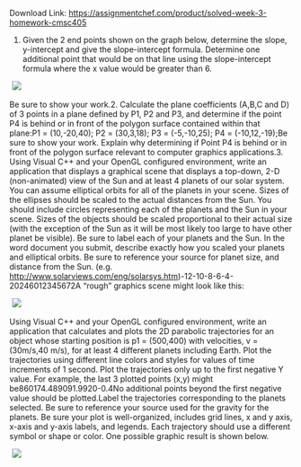 Download Link: https://assignmentchef.com/product/solved-week-3-homework-cmsc405
<br>
1. Given the 2 end points shown on the graph below, determine the slope, y-intercept and give the slope-intercept formula. Determine one additional point that would be on that line using the slope-intercept formula where the x value would be greater than 6.

<img decoding="async" data-recalc-dims="1" data-src="https://i0.wp.com/www.ankitcodinghub.com/wp-content/uploads/2017/06/696.png?w=980&amp;ssl=1" class="aligncenter lazyload" src="data:image/gif;base64,R0lGODlhAQABAAAAACH5BAEKAAEALAAAAAABAAEAAAICTAEAOw==">

 <noscript>

  <img decoding="async" class="aligncenter" src="https://i0.wp.com/www.ankitcodinghub.com/wp-content/uploads/2017/06/696.png?w=980&amp;ssl=1" data-recalc-dims="1">

 </noscript>

Be sure to show your work.2. Calculate the plane coefficients (A,B,C and D) of 3 points in a plane defined by P1, P2 and P3, and determine if the point P4 is behind or in front of the polygon surface contained within that plane:P1 = (10,-20,40); P2 = (30,3,18); P3 = (-5,-10,25); P4 = (-10,12,-19);Be sure to show your work. Explain why determining if Point P4 is behind or in front of the polygon surface relevant to computer graphics applications.3. Using Visual C++ and your OpenGL configured environment, write an application that displays a graphical scene that displays a top-down, 2-D (non-animated) view of the Sun and at least 4 planets of our solar system. You can assume elliptical orbits for all of the planets in your scene. Sizes of the ellipses should be scaled to the actual distances from the Sun. You should include circles representing each of the planets and the Sun in your scene. Sizes of the objects should be scaled proportional to their actual size (with the exception of the Sun as it will be most likely too large to have other planet be visible). Be sure to label each of your planets and the Sun. In the word document you submit, describe exactly how you scaled your planets and elliptical orbits. Be sure to reference your source for planet size, and distance from the Sun. (e.g. http://www.solarviews.com/eng/solarsys.htm)-12-10-8-6-4-20246012345672A “rough” graphics scene might look like this:

<img decoding="async" data-recalc-dims="1" data-src="https://i0.wp.com/www.ankitcodinghub.com/wp-content/uploads/2017/06/840.png?w=980&amp;ssl=1" class="aligncenter lazyload" src="data:image/gif;base64,R0lGODlhAQABAAAAACH5BAEKAAEALAAAAAABAAEAAAICTAEAOw==">

 <noscript>

  <img decoding="async" class="aligncenter" src="https://i0.wp.com/www.ankitcodinghub.com/wp-content/uploads/2017/06/840.png?w=980&amp;ssl=1" data-recalc-dims="1">

 </noscript>

Using Visual C++ and your OpenGL configured environment, write an application that calculates and plots the 2D parabolic trajectories for an object whose starting position is p1 = (500,400) with velocities, v = (30m/s,40 m/s), for at least 4 different planets including Earth. Plot the trajectories using different line colors and styles for values of time increments of 1 second. Plot the trajectories only up to the first negative Y value. For example, the last 3 plotted points (x,y) might be860174.489091.9920-0.4No additional points beyond the first negative value should be plotted.Label the trajectories corresponding to the planets selected. Be sure to reference your source used for the gravity for the planets. Be sure your plot is well-organized, includes grid lines, x and y axis, x-axis and y-axis labels, and legends. Each trajectory should use a different symbol or shape or color. One possible graphic result is shown below.

<img decoding="async" data-recalc-dims="1" data-src="https://i0.wp.com/www.ankitcodinghub.com/wp-content/uploads/2017/06/730.png?w=980&amp;ssl=1" class="aligncenter lazyload" src="data:image/gif;base64,R0lGODlhAQABAAAAACH5BAEKAAEALAAAAAABAAEAAAICTAEAOw==">

 <noscript>

  <img decoding="async" class="aligncenter" src="https://i0.wp.com/www.ankitcodinghub.com/wp-content/uploads/2017/06/730.png?w=980&amp;ssl=1" data-recalc-dims="1">

 </noscript>



